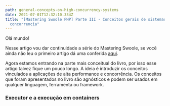 ```yaml
---
path: general-concepts-on-high-concurrency-systems
date: 2021-07-01T12:32:10.334Z
title: "[Mastering Swoole PHP] Parte III - Conceitos gerais de sistemas de alta
  concorrencia"
---
```

Olá mundo!

Nesse artigo vou dar continuidade a série do Mastering Swoole, se você ainda não leu o primeiro artigo dá uma conferida [aqui](https://diegoborgs.com.br/blog/mastering-swoole-php-parte-i-introdu%C3%A7%C3%A3o). 

Agora estamos entrando na parte mais conceitual do livro, por isso esse artigo talvez fique um pouco longo. A ideia é introduzir os conceitos vinculados a aplicações de alta performance e concorrência. Os conceitos que foram apresentados no livro são agnósticos e podem ser usados em qualquer linguagem, ferramenta ou framework.

### Executor e a execução em containers